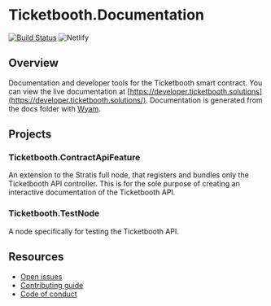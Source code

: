 # Ticketbooth.Documentation

[![Build Status](https://dev.azure.com/developmomentum/Ticketbooth/_apis/build/status/Docs?branchName=master)](https://dev.azure.com/developmomentum/Ticketbooth/_build/latest?definitionId=17&branchName=master)
![Netlify](https://img.shields.io/netlify/c03dc389-d69c-4203-bd5f-540f145e2896)

## Overview

Documentation and developer tools for the Ticketbooth smart contract. You can view the live documentation at [https://developer.ticketbooth.solutions](https://developer.ticketbooth.solutions/).  Documentation is generated from the docs folder with [Wyam](https://wyam.io/).

## Projects

### Ticketbooth.ContractApiFeature

An extension to the Stratis full node, that registers and bundles only the Ticketbooth API controller. This is for the sole purpose of creating an interactive documentation of the Ticketbooth API.

### Ticketbooth.TestNode

A node specifically for testing the Ticketbooth API.

## Resources

* [Open issues](https://github.com/ticketbooth-solutions/Ticketbooth.Documentation/issues)
* [Contributing guide](https://github.com/ticketbooth-solutions/Ticketbooth.Documentation/blob/master/CONTRIBUTING.md)
* [Code of conduct](https://github.com/ticketbooth-solutions/Ticketbooth.Documentation/blob/master/CODE_OF_CONDUCT.md)
